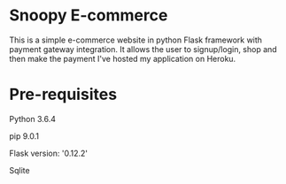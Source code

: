 # Snoopy E-commerce
This is a simple e-commerce website in python Flask framework with payment gateway integration.
 It allows the user to signup/login, shop and then make the payment
  I've hosted my application on Heroku. 

# Pre-requisites
Python 3.6.4

pip 9.0.1

Flask version: '0.12.2'

Sqlite
